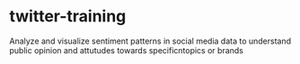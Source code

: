 # twitter-training
Analyze and visualize sentiment patterns in social media data to understand public opinion and attutudes towards specificntopics or brands
